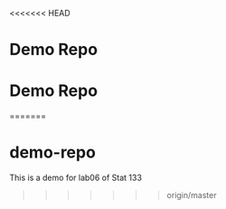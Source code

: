 <<<<<<< HEAD
# Demo Repo
# Demo Repo
=======
# demo-repo
This is a demo for lab06 of Stat 133
>>>>>>> origin/master
